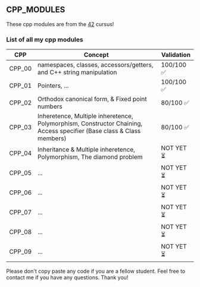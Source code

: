 ## CPP_MODULES

These cpp modules are from the [42](https://42.fr) cursus!

### List of all my cpp modules

| CPP | Concept |Validation |
| ------ | ------ | ------ |
| CPP_00 | namespaces, classes, accessors/getters, and C++ string manipulation | 100/100 ✅ |
| CPP_01 | Pointers, ...  | 100/100 ✅ |
| CPP_02 | Orthodox canonical form, & Fixed point numbers |  80/100 ✅ |
| CPP_03 | Inheretence, Multiple inheretence, Polymorphism, Constructor Chaining, Access specifier (Base class & Class members) |  80/100 ✅ |
| CPP_04 | Inheritance & Multiple inheretence, Polymorphism, The diamond problem | NOT YET ⏳ |
| CPP_05 | ... | NOT YET ⏳ |
| CPP_06 | ... | NOT YET ⏳ |
| CPP_07 | ... | NOT YET ⏳ |
| CPP_08 | ... | NOT YET ⏳ |
| CPP_09 | ... | NOT YET ⏳ |

Please don't copy paste any code if you are a fellow student.
Feel free to contact me if you have any questions. Thank you!

